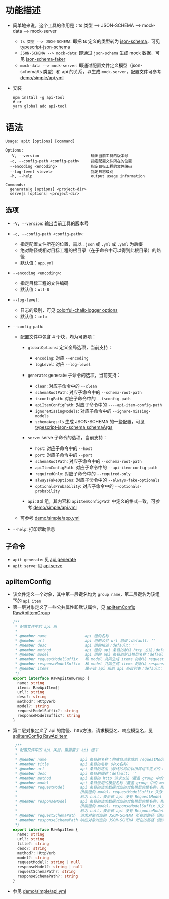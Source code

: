# 功能描述

  * 简单地来说，这个工具的作用是：ts 类型 --> JSON-SCHEMA --> mock-data --> mock-server
    - `ts 类型 --> JSON-SCHEMA`: 即把 ts 定义的类型转为 [json-schema][]，可见 [typescript-json-schema][]
    - `JSON-SCHEMA --> mock-data`: 即通过 `json-schema` 生成 mock 数据，可见 [json-schema-faker][]
    - `mock-data --> mock-server`: 即通过配置文件定义模型（json-schema/ts 类型）和 api 的关系，以生成 `mock-server`，配置文件可参考 [demo/simple/api.yml][]

  * 安装
    ```shell
    npm install -g api-tool
    # or
    yarn global add api-tool
    ```

# 语法

  ```shell
  Usage: apit [options] [command]

  Options:
    -V, --version                       输出当前工具的版本号
    -c, --config-path <config-path>     指定配置文件所在的位置
    --encoding <encoding>               指定目标工程的文件编码
    --log-level <level>                 指定日志级别
    -h, --help                          output usage information

  Commands:
    generate|g [options] <project-dir>
    serve|s [options] <project-dir>
  ```

## 选项

  * `-V, --version`: 输出当前工具的版本号

  * `-c, --config-path <config-path>`:
    - 指定配置文件所在的位置，需以 `.json` 或 `.yml` 或 `.yaml` 为后缀
    - 绝对路径或相对目标工程的根目录（在子命令中可以得到此根目录）的路径
    - 默认值：`app.yml`

  * `--encoding <encoding>`:
    - 指定目标工程的文件编码
    - 默认值：`utf-8`

  * `--log-level`:
    - 日志的级别，可见 [colorful-chalk-logger options][]
    - 默认值：`info`

  * `--config-path`:
    - 配置文件中包含 4 个块，均为可选项：
      - `globalOptions`: 定义全局选项，当前支持：
        - `encoding`: 对应 `--encoding`
        - `logLevel`: 对应 `--log-level`

      - `generate`: generate 子命令的选项，当前支持：
        - `clean`: 对应子命令中的 `--clean`
        - `schemaRootPath`: 对应子命令中的 `--schema-root-path`
        - `tsconfigPath`: 对应子命令中的 `--tsconfig-path`
        - `apiItemConfigPath`: 对应子命令中的 `----api-item-config-path`
        - `ignoreMissingModels`: 对应子命令中的 `--ignore-missing-models`
        - `schemaArgs`: ts 生成 JSON-SCHEMA 的一些配置，可见 [typescript-json-schema schemaArgs][]

      - `serve`: serve 子命令的选项，当前支持：
        - `host`: 对应子命令中的 `--host`
        - `port`: 对应子命令中的 `--port`
        - `schemaRootPath`: 对应子命令中的 `--schema-root-path`
        - `apiItemConfigPath`: 对应子命令中的 `--api-item-config-path`
        - `requiredOnly`: 对应子命令中的 `--required-only`
        - `alwaysFakeOptions`: 对应子命令中的 `--always-fake-optionals`
        - `optionalsProbability`: 对应子命令中的 `--optionals-probability`

      - `api`: api 组，其内容和 `apiItemConfigPath` 中定义的格式一致，可参考 [demo/simple/api.yml][]

    - 可参考 [demo/simple/app.yml][]

  * `--help`: 打印帮助信息

## 子命令

  * `apit generate`: 见 [api generate][]
  * `apit serve`: 见 [api serve][]

## apiItemConfig

  * 该文件定义一个对象，其中第一层键名均为 `group name`，第二层键名为该组下的 `api item`
  * 第一层对象定义了一些公共属性即默认属性，见 [apiItemConfig RawApiItemGroup][]
    ```typescript
    /**
     * 配置文件中的 api 组
     *
     * @member name                 api 组的名称
     * @member url                  api 组的公共 url 前缀；default: ''
     * @member desc                 api 组的描述；default: ''
     * @member method               api 组的 api 条目的默认 http 方法；default: GET
     * @member model                api 组的 api 条目的默认模型名称；default: ''
     * @member requestModelSuffix   和 model 共同生成 items 的默认 requestModel: Camel(<model><item.name><requestModelSuffix>)；default：'RequestVo'
     * @member responseModelSuffix  和 model 共同生成 items 的默认 responseModel: Camel(<model><item.name><responseModelSuffix>)；default：'ResponseVo'
     * @member items                属于该 api 组的 api 条目列表；default: []
     */
    export interface RawApiItemGroup {
      name: string
      items: RawApiItem[]
      url?: string
      desc?: string
      method?: HttpVerb
      model?: string
      requestModelSuffix?: string
      responseModelSuffix?: string
    }
    ```
  * 第二层对象定义了 api 的路径、http方法、请求模型名、响应模型名，见 [apiItemConfig RawApiItem][]
    ```typescript
     /**
     * 配置文件中的 api 条目，需要置于 api 组下
     *
     * @member name               api 条目的名称；构成自动生成的 requestModel、responseModel、requestSchemaPath、responseSchemaPath 的一部分
     * @member title              api 条目的名称（中文名称）
     * @member url                api 条目的路由（最终的路由以所属组中定义的 url 作为前缀）；default: ''
     * @member desc               api 条目的描述；default: ''
     * @member method             api 条目的 http 请求方法（覆盖 group 中的 method）；default: undefined
     * @member model              api 条目使用的模型名称（覆盖 group 中的 model）；default: undefined
     * @member requestModel       api 条目的请求数据对应的对象模型完整名称，指定该值，将使当前条目的 model 及其
     *                            所属组的 model、requestModelSuffix 失效；
     *                            若为 null，表示该 api 没有 RequestModel 模型；default: undefined
     * @member responseModel      api 条目的请求数据对应的对象模型完整名称，指定该值，将使当前条目的 model 及其
     *                            所属组的 model、responseModelSuffix 失效；
     *                            若为 null，表示该 api 没有 ResponseModel 模型；default: undefined
     * @member requestSchemaPath  请求对象对应的 JSON-SCHEMA 所在的路径（绝对路径或相对于 schema 根目录的路径）；default: undefined
     * @member responseSchemaPath 响应对象对应的 JSON-SCHEMA 所在的路径（绝对路径或相对于 schema 根目录的路径）；default: undefined
     */
    export interface RawApiItem {
      name: string
      url?: string
      title?: string
      desc?: string
      method?: HttpVerb
      model?: string
      requestModel?: string | null
      responseModel?: string | null
      requestSchemaPath?: string
      responseSchemaPath?: string
    }
    ```
  * 参见 [demo/simple/api.yml][]

[api generate]: ./generate.md
[api serve]: ./serve.md
[demo/simple/api.yml]: ../demo/simple/api.yml
[demo/simple/app.yml]: ../demo/simple/app.yml
[colorful-chalk-logger options]: https://www.npmjs.com/package/colorful-chalk-logger#cli-options
[json-schema]: https://json-schema.org/
[json-schema-faker]: https://github.com/json-schema-faker/json-schema-faker
[typescript-json-schema schemaArgs]: https://github.com/lemon-clown/typescript-json-schema/blob/master/src/types.ts#L65
[typescript-json-schema]: https://github.com/lemon-clown/typescript-json-schema
[apiItemConfig RawApiItem]: https://github.com/lemon-clown/api-tool/blob/develop/src/core/api-item/types.ts#L77
[apiItemConfig RawApiItemGroup]: https://github.com/lemon-clown/api-tool/blob/develop/src/core/api-item/types.ts#L162
